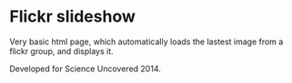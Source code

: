 Flickr slideshow
================

Very basic html page, which automatically loads the lastest image from a flickr group, and displays it.

Developed for Science Uncovered 2014.
